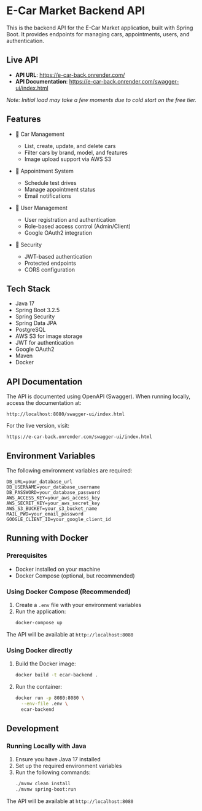 # E-Car Market Backend API

This is the backend API for the E-Car Market application, built with Spring Boot. It provides endpoints for managing cars, appointments, users, and authentication.

## Live API

- **API URL**: https://e-car-back.onrender.com/
- **API Documentation**: https://e-car-back.onrender.com/swagger-ui/index.html

*Note: Initial load may take a few moments due to cold start on the free tier.*

## Features

- 🚗 Car Management
  - List, create, update, and delete cars
  - Filter cars by brand, model, and features
  - Image upload support via AWS S3
  
- 📅 Appointment System
  - Schedule test drives
  - Manage appointment status
  - Email notifications
  
- 👤 User Management
  - User registration and authentication
  - Role-based access control (Admin/Client)
  - Google OAuth2 integration
  
- 🔐 Security
  - JWT-based authentication
  - Protected endpoints
  - CORS configuration

## Tech Stack

- Java 17
- Spring Boot 3.2.5
- Spring Security
- Spring Data JPA
- PostgreSQL
- AWS S3 for image storage
- JWT for authentication
- Google OAuth2
- Maven
- Docker

## API Documentation

The API is documented using OpenAPI (Swagger). When running locally, access the documentation at:
```
http://localhost:8080/swagger-ui/index.html
```

For the live version, visit:
```
https://e-car-back.onrender.com/swagger-ui/index.html
```

## Environment Variables

The following environment variables are required:

```properties
DB_URL=your_database_url
DB_USERNAME=your_database_username
DB_PASSWORD=your_database_password
AWS_ACCESS_KEY=your_aws_access_key
AWS_SECRET_KEY=your_aws_secret_key
AWS_S3_BUCKET=your_s3_bucket_name
MAIL_PWD=your_email_password
GOOGLE_CLIENT_ID=your_google_client_id
```

## Running with Docker

### Prerequisites
- Docker installed on your machine
- Docker Compose (optional, but recommended)

### Using Docker Compose (Recommended)

1. Create a `.env` file with your environment variables
2. Run the application:
   ```bash
   docker-compose up
   ```

The API will be available at `http://localhost:8080`

### Using Docker directly

1. Build the Docker image:
   ```bash
   docker build -t ecar-backend .
   ```

2. Run the container:
   ```bash
   docker run -p 8080:8080 \
     --env-file .env \
     ecar-backend
   ```

## Development

### Running Locally with Java

1. Ensure you have Java 17 installed
2. Set up the required environment variables
3. Run the following commands:
   ```bash
   ./mvnw clean install
   ./mvnw spring-boot:run
   ```

The API will be available at `http://localhost:8080`
